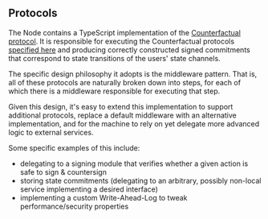## Protocols

The Node contains a TypeScript implementation of the [Counterfactual protocol](https://github.com/counterfactual/specs/blob/master/v0/protocols.md). It is responsible for executing the Counterfactual protocols [specified here](https://specs.counterfactual.com) and producing correctly constructed signed commitments that correspond to state transitions of the users' state channels.

The specific design philosophy it adopts is the middleware pattern. That is, all of these protocols are naturally broken down into steps, for each of which there is a middleware responsible for executing that step.

Given this design, it's easy to extend this implementation to support additional protocols, replace a default middleware with an alternative implementation, and for the machine to rely on yet delegate more advanced logic to external services.

Some specific examples of this include:

- delegating to a signing module that verifies whether a given action is safe to sign & countersign
- storing state commitments (delegating to an arbitrary, possibly non-local service implementing a desired interface)
- implementing a custom Write-Ahead-Log to tweak performance/security properties

